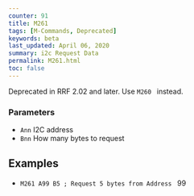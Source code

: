 ```yaml
---
counter: 91
title: M261
tags: [M-Commands, Deprecated] 
keywords: beta 
last_updated: April 06, 2020 
summary: i2c Request Data 
permalink: M261.html
toc: false 
---
```



Deprecated in RRF 2.02 and later. Use ` M260  ` instead.

### Parameters

* `Ann` I2C address
* `Bnn` How many bytes to request

## Examples

* ` M261 A99 B5 ; Request 5 bytes from Address  ` 99

